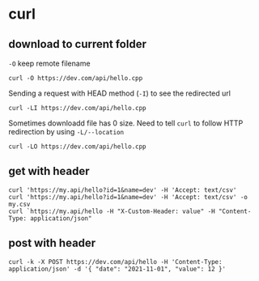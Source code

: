 # curl

## download to current folder
`-O` keep remote filename
```
curl -O https://dev.com/api/hello.cpp
```

Sending a request with HEAD method (`-I`) to see the redirected url
```
curl -LI https://dev.com/api/hello.cpp
```

Sometimes downloadd file has 0 size. Need to tell `curl` to follow HTTP redirection by using `-L/--location`
```
curl -LO https://dev.com/api/hello.cpp
```

## get with header
```
curl 'https://my.api/hello?id=1&name=dev' -H 'Accept: text/csv'
curl 'https://my.api/hello?id=1&name=dev' -H 'Accept: text/csv' -o my.csv
curl `https://my.api/hello -H "X-Custom-Header: value" -H "Content-Type: application/json"
```

## post with header
```
curl -k -X POST https://dev.com/api/hello -H 'Content-Type: application/json' -d '{ "date": "2021-11-01", "value": 12 }' 
```
